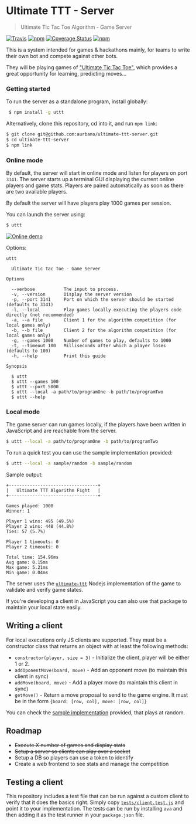 # Ultimate TTT - Server
> Ultimate Tic Tac Toe Algorithm - Game Server

[![Travis](https://img.shields.io/travis/aurbano/ultimate-ttt-server.svg)](https://travis-ci.org/aurbano/ultimate-ttt-server)
[![npm](https://img.shields.io/npm/v/ultimate-ttt-server.svg)](https://www.npmjs.com/package/ultimate-ttt-server)
[![Coverage Status](https://coveralls.io/repos/github/aurbano/ultimate-ttt-server/badge.svg?branch=master)](https://coveralls.io/github/aurbano/ultimate-ttt-server?branch=master)
[![npm](https://img.shields.io/npm/l/ultimate-ttt-server.svg)](https://www.npmjs.com/package/ultimate-ttt-server)

This is a system intended for games & hackathons mainly, for teams to write their own bot and compete against other bots.

They will be playing games of ["Ultimate Tic Tac Toe"](https://mathwithbaddrawings.com/2013/06/16/ultimate-tic-tac-toe/), which provides a great opportunity for learning, predicting moves...

### Getting started

To run the server as a standalone program, install globally:
 
```bash
 $ npm install -g uttt
```

Alternatively, clone this repository, cd into it, and run `npm link`:

```bash
$ git clone git@github.com:aurbano/ultimate-ttt-server.git
$ cd ultimate-ttt-server
$ npm link

```

### Online mode

By default, the server will start in online mode and listen for players on port `3141`.
The server starts up a terminal GUI displaying the current online players and game stats. Players are paired automatically as soon as there are two available players.

By default the server will have players play 1000 games per session.

You can launch the server using:

```bash
$ uttt
```

[![Online demo](https://github.com/aurbano/ultimate-ttt-server/raw/master/demos/online.gif "Online demo")](https://asciinema.org/a/105087)

Options:

```
uttt

  Ultimate Tic Tac Toe - Game Server

Options

  --verbose           The input to process.
  -v, --version       Display the server version
  -p, --port 3141     Port on which the server should be started (defaults to 3141)
  -l, --local         Play games locally executing the players code directly (not recommended)
  -a, --a file        Client 1 for the algorithm competition (for local games only)
  -b, --b file        Client 2 for the algorithm competition (for local games only)
  -g, --games 1000    Number of games to play, defaults to 1000
  -t, --timeout 100   Milliseconds after which a player loses (defaults to 100)
  -h, --help          Print this guide

Synopsis

  $ uttt
  $ uttt --games 100
  $ uttt --port 5000
  $ uttt --local -a path/to/programOne -b path/to/programTwo
  $ uttt --help
```

### Local mode

The game server can run games locally, if the players have been written in JavaScript and are reachable from the server.

```bash
$ uttt --local -a path/to/programOne -b path/to/programTwo
```

To run a quick test you can use the sample implementation provided:

```bash
$ uttt --local -a sample/random -b sample/random
```

Sample output:

```
+----------------------------------+
|   Ultimate TTT Algorithm Fight   |
+----------------------------------+

Games played: 1000
Winner: 1

Player 1 wins: 495 (49.5%)
Player 2 wins: 448 (44.8%)
Ties: 57 (5.7%)

Player 1 timeouts: 0
Player 2 timeouts: 0

Total time: 154.96ms
Avg game: 0.15ms
Max game: 5.21ms
Min game: 0.04ms
```

The server uses the [`ultimate-ttt`](https://github.com/aurbano/ultimate-ttt) Nodejs implementation of the game to validate and verify game states.

If you're developing a client in JavaScript you can also use that package to maintain your local state easily.

## Writing a client

For local executions only JS clients are supported. They must be a constructor class that returns an object with at least the following methods:

* `constructor(player, size = 3)` - Initialize the client, player will be either 1 or 2.
* `addOponentMove(board, move)` - Add an opponent move (to maintain this client in sync)
* `addMove(board, move)` - Add a player move (to maintain this client in sync)
* `getMove()` - Return a move proposal to send to the game engine. It must be in the form `{board: [row, col], move: [row, col]}`

You can check the [sample implementation](https://github.com/aurbano/ultimate-ttt-server/blob/master/sample/random.js) provided, that plays at random.

## Roadmap

* <del>Execute X number of games and display stats</del>
* <del>Setup a server so clients can play over a socket</del>
* Setup a DB so players can use a token to identify
* Create a web frontend to see stats and manage the competition

## Testing a client

This repository includes a test file that can be run against a custom client to verify that it does the basics right.
Simply copy [`tests/client.test.js`](https://github.com/aurbano/ultimate-ttt-server/blob/master/tests/client.test.js) and point it to your implementation. The tests can be run by installing `ava` and then adding it as the test runner in your `package.json` file.